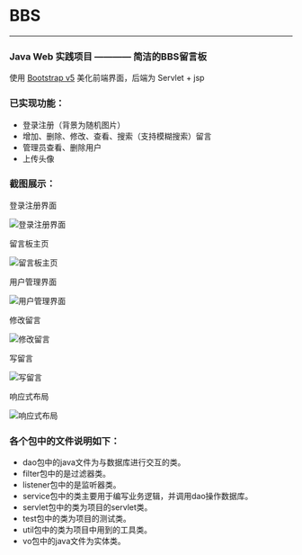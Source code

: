 # BBS
---

### Java Web 实践项目 ———— 简洁的BBS留言板

使用 [Bootstrap v5](https://v5.bootcss.com/docs/getting-started/introduction/) 美化前端界面，后端为 Servlet + jsp

### 已实现功能：

- 登录注册（背景为随机图片）
- 增加、删除、修改、查看、搜索（支持模糊搜索）留言
- 管理员查看、删除用户
- 上传头像

### 截图展示：

登录注册界面  

![登录注册界面](https://i.bmp.ovh/imgs/2022/05/20/bd372107902dfc58.png)

留言板主页  

![留言板主页](https://i.bmp.ovh/imgs/2022/05/20/a5db8d3a382d646a.png)  

用户管理界面  

![用户管理界面](https://i.bmp.ovh/imgs/2022/05/20/f81f811e5531d87c.png)

修改留言

![修改留言](https://i.bmp.ovh/imgs/2022/05/20/004a6c5f9fd911c4.png)

写留言

![写留言](https://i.bmp.ovh/imgs/2022/05/20/57f58b355a542f09.png)

响应式布局

![响应式布局](https://i.bmp.ovh/imgs/2022/05/20/6b23fc895d8b9f78.png)

### 各个包中的文件说明如下：

- dao包中的java文件为与数据库进行交互的类。
- filter包中的是过滤器类。
- listener包中的是监听器类。
- service包中的类主要用于编写业务逻辑，并调用dao操作数据库。
- servlet包中的类为项目的servlet类。
- test包中的类为项目的测试类。
- util包中的类为项目中用到的工具类。
- vo包中的java文件为实体类。